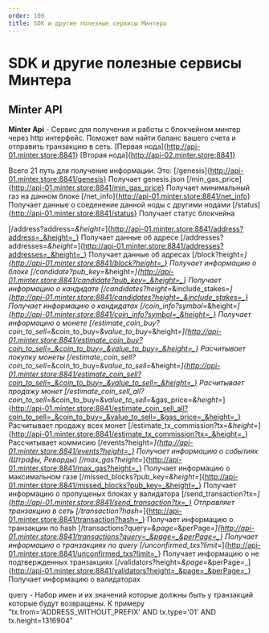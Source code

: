 ```yaml
---
order: 100
title: SDK и другие полезные сервисы Минтера
---
```


# SDK и другие полезные сервисы Минтера

## Minter API

**Minter Api** - Сервис для получения и работы с блокчейном минтер через http интерфейс. Поможет вам найти баланс вашего счета и отправить транзакцию в сеть.
[Первая нода]{http://api-01.minter.store:8841} [Вторая нода]{http://api-02.minter.store:8841}

Всего 21 путь для получение информации. Это:
[/genesis]{http://api-01.minter.store:8841/genesis} Получает genesis.json
[/min_gas_price]{http://api-01.minter.store:8841/min_gas_price} Получает минимальный газ на данном блоке
[/net_info]{http://api-01.minter.store:8841/net_info} Получает данные о соеденение данной ноды с другими нодами
[/status]{http://api-01.minter.store:8841/status} Получает статус блокчейна

[/address?address=_&height=_]{http://api-01.minter.store:8841/address?address=_&height=_} Получает данные об адресе
[/addresses?addresses=_&height=_]{http://api-01.minter.store:8841/addresses?addresses=_&height=_} Получает данные об адресах
[/block?height=_]{http://api-01.minter.store:8841/block?height=_} Получает информацию о блоке
[/candidate?pub_key=_&height=_]{http://api-01.minter.store:8841/candidate?pub_key=_&height=_} Получает информацию о кандидате
[/candidates?height=_&include_stakes=_]{http://api-01.minter.store:8841/candidates?height=_&include_stakes=_} Получает информацию о кандидатах
[/coin_info?symbol=_&height=_]{http://api-01.minter.store:8841/coin_info?symbol=_&height=_} Получает информацию о монете
[/estimate_coin_buy?coin_to_sell=_&coin_to_buy=_&value_to_buy=_&height=_]{http://api-01.minter.store:8841/estimate_coin_buy?coin_to_sell=_&coin_to_buy=_&value_to_buy=_&height=_} Расчитывает покупку монеты
[/estimate_coin_sell?coin_to_sell=_&coin_to_buy=_&value_to_sell=_&height=_]{http://api-01.minter.store:8841/estimate_coin_sell?coin_to_sell=_&coin_to_buy=_&value_to_sell=_&height=_} Расчитывает продажу монет
[/estimate_coin_sell_all?coin_to_sell=_&coin_to_buy=_&value_to_sell=_&gas_price=_&height=_]{http://api-01.minter.store:8841/estimate_coin_sell_all?coin_to_sell=_&coin_to_buy=_&value_to_sell=_&gas_price=_&height=_} Расчитывает продажу всех монет
[/estimate_tx_commission?tx=_&height=_]{http://api-01.minter.store:8841/estimate_tx_commission?tx=_&height=_} Рассчитывает коммисию
[/events?height=_]{http://api-01.minter.store:8841/events?height=_} Получает информацию о событиях (Штрафы, Реварды)
[/max_gas?height=_]{http://api-01.minter.store:8841/max_gas?height=_} Получает информацию о максимальном газе
[/missed_blocks?pub_key=_&height=_]{http://api-01.minter.store:8841/missed_blocks?pub_key=_&height=_} Получает информацию о пропущеных блоках у валидатора
[/send_transaction?tx=_]{http://api-01.minter.store:8841/send_transaction?tx=_} Отправляет транзакцию в сеть
[/transaction?hash=_]{http://api-01.minter.store:8841/transaction?hash=_} Получает информацию о транзакции по hash
[/transactions?query=_&page=_&perPage=_]{http://api-01.minter.store:8841/transactions?query=_&page=_&perPage=_} Получает информацию о транзакциях по query
[/unconfirmed_txs?limit=_]{http://api-01.minter.store:8841/unconfirmed_txs?limit=_} Получает информацию о не подтвержденных транзакциях
[/validators?height=_&page=_&perPage=_]{http://api-01.minter.store:8841/validators?height=_&page=_&perPage=_} Получает информацию о валидаторах

query - Набор имен и их значений которые должны быть у транзакций которые будут возвращены. К примеру "tx.from='ADDRESS_WITHOUT_PREFIX' AND tx.type='01' AND tx.height=1316904"
